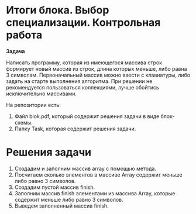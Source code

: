 # Итоги блока. Выбор специализации. Контрольная работа

**Задача**

Написать программу, которая из имеющегося массива строк формирует новый массив из строк, длина которых меньше, либо равна 3 символам. Первоначальный массив можно ввести с клавиатуры, либо задать на старте выполнения алгоритма. При решении не рекомендуется пользоваться коллекциями, лучше обойтись исключительно массивами.

На репозитории есть:
1. Файл blok.pdf, который содержит решения задачи в виде блок-схемы.
2. Папку Task, которая содержит решения задачи.

# Решения задачи

1. Создадим и заполним массив array с помощью метода.
2. Посчитаем сколько элементов в массиве Array содержит меньше либо равно 3 символов.
3. Создадим пустой массив finish.
4. Заполним массив finish элементами из массива Array, которые содержит меньше либо равно 3 символов.
5. Выведем заполненный массив finish.
